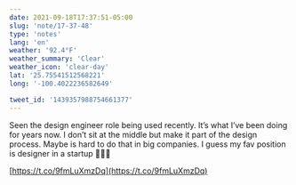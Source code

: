 ```yaml
---
date: 2021-09-18T17:37:51-05:00
slug: 'note/17-37-48'
type: 'notes'
lang: 'en'
weather: '92.4°F'
weather_summary: 'Clear'
weather_icon: 'clear-day'
lat: '25.75541512568221'
long: '-100.4022236582649'

tweet_id: '1439357988754661377'
---
```

Seen the design engineer role being used recently. It’s what I’ve been doing for years now. I don’t sit at the middle but make it part of the design process.
Maybe is hard to do that in big companies. I guess my fav position is designer in a startup 🤷🏻‍♂️

[https://t.co/9fmLuXmzDq](https://t.co/9fmLuXmzDq)
